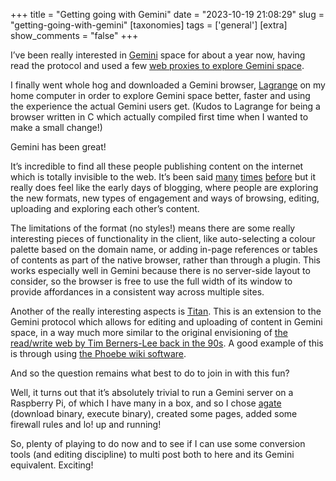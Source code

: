 +++
title = "Getting going with Gemini"
date = "2023-10-19 21:08:29"
slug = "getting-going-with-gemini"
[taxonomies]
tags = ['general']
[extra]
show_comments = "false"
+++

I’ve been really interested in [Gemini](https://communitywiki.org/wiki/Gemini) space for about a year now, having read the protocol and used a few [web proxies to explore Gemini space](https://portal.mozz.us/gemini/geminiprotocol.net/).

I finally went whole hog and downloaded a Gemini browser, [Lagrange](https://github.com/skyjake/lagrange) on my home computer in order to explore Gemini space better, faster and using the experience the actual Gemini users get. (Kudos to Lagrange for being a browser written in C which actually compiled first time when I wanted to make a small change!)

Gemini has been great!

It’s incredible to find all these people publishing content on the internet which is totally invisible to the web. It’s been said [many](https://nox.im/posts/2021/0703/gemini-revival-of-simplicity-and-the-old-internet/) [times](https://cheapskatesguide.org/articles/old-internet-coming-back.html) [before](https://blog.devgenius.io/tired-of-the-modern-web-try-the-gemini-protocol-ba847f102fe6) but it really does feel like the early days of blogging, where people are exploring the new formats, new types of engagement and ways of browsing, editing, uploading and exploring each other’s content.

The limitations of the format (no styles!) means there are some really interesting pieces of functionality in the client, like auto-selecting a colour palette based on the domain name, or adding in-page references or tables of contents as part of the native browser, rather than through a plugin. This works especially well in Gemini because there is no server-side layout to consider, so the browser is free to use the full width of its window to provide affordances in a consistent way across multiple sites.

Another of the really interesting aspects is [Titan](https://communitywiki.org/wiki/Titan). This is an extension to the Gemini protocol which allows for editing and uploading of content in Gemini space, in a way much more similar to the original envisioning of [the read/write web by Tim Berners-Lee back in the 90s](http://news.bbc.co.uk/1/hi/technology/4132752.stm). A good example of this is through using [the Phoebe wiki software](https://metacpan.org/pod/phoebe).

And so the question remains what best to do to join in with this fun?

Well, it turns out that it’s absolutely trivial to run a Gemini server on a Raspberry Pi, of which I have many in a box, and so I chose [agate](https://github.com/mbrubeck/agate) (download binary, execute binary), created some pages, added some firewall rules and lo! up and running!

So, plenty of playing to do now and to see if I can use some conversion tools (and editing discipline) to multi post both to here and its Gemini equivalent. Exciting!
